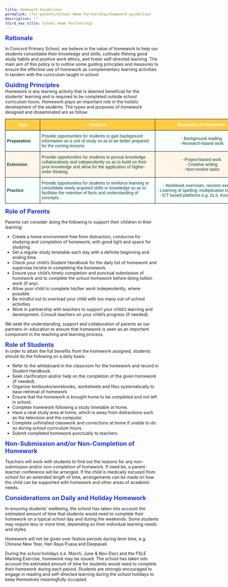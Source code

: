 ```yaml
---
title: Homework Guidelines
permalink: /for-parents/School-Home-Partnership/homework-guideline/
description: ""
third_nav_title: School Home Partnership
---
```

<span style="color:#1A39DF; font-size:20px"><b>Rationale</b></span>

In Concord Primary School, we believe in the value of homework to help our students consolidate their knowledge and skills, cultivate lifelong good study habits and positive work ethics, and foster self-directed learning. The main aim of this policy is to outline some guiding principles and measures to ensure the effective use of homework as complementary learning activities in tandem with the curriculum taught in school.

<span style="color:#1A39DF; font-size:20px"><b>Guiding Principles</b></span><br>
Homework is any learning activity that is deemed beneficial for the students’ learning and is required to be completed outside school curriculum hours. Homework plays an important role in the holistic development of the students. The types and purposes of homework designed and disseminated are as follow:

<style type="text/css">
.tg  {border-collapse:collapse;border-spacing:0;margin:0px auto;}
.tg td{border-color:black;border-style:solid;border-width:1px;font-family:Arial, sans-serif;font-size:14px;
  overflow:hidden;padding:10px 5px;word-break:normal;}
.tg th{border-color:black;border-style:solid;border-width:1px;font-family:Arial, sans-serif;font-size:14px;
  font-weight:normal;overflow:hidden;padding:10px 5px;word-break:normal;}
.tg .tg-561x{background-color:#F8FFFF;color:#0C463A;text-align:left;vertical-align:middle}
.tg .tg-f8hf{background-color:#F8FFFF;color:#0C463A;text-align:center;vertical-align:middle}
.tg .tg-iig7{background-color:#FFF6E8;color:#0C463A;font-weight:bold;text-align:left;vertical-align:middle}
.tg .tg-lkcb{background-color:#FFCC42;color:#FFF;font-weight:bold;text-align:center;vertical-align:middle}
.tg .tg-8u5m{background-color:#F8FFFF;color:#0C463A;font-weight:bold;text-align:left;vertical-align:middle}
.tg .tg-7jbe{background-color:#FFF6E8;color:#0C463A;text-align:left;vertical-align:middle}
.tg .tg-muik{background-color:#FFF6E8;color:#0C463A;text-align:center;vertical-align:middle}
</style>
<table class="tg" style="undefined;table-layout: fixed; width: 798px">
<colgroup>
<col style="width: 114px">
<col style="width: 379px">
<col style="width: 305px">
</colgroup>
<tbody>
  <tr>
    <td class="tg-lkcb">Type</td>
    <td class="tg-lkcb">Purpose</td>
    <td class="tg-lkcb">Examples of Homework</td>
  </tr>
  <tr>
    <td class="tg-8u5m">Preparation</td>
    <td class="tg-561x">Provide opportunities for students to gain background information on a unit of study so as to be better prepared for the coming lessons.</td>
    <td class="tg-f8hf">- Background reading<br>- Research-based work<br></td>
  </tr>
  <tr>
    <td class="tg-iig7">Extension</td>
    <td class="tg-7jbe">Provide opportunities for students to pursue knowledge collaboratively and independently so as to build on their prior knowledge and allow for the application of higher-order thinking.</td>
    <td class="tg-muik">- Project-based work<br>- Creative writing<br>- Non-routine tasks</td>
  </tr>
  <tr>
    <td class="tg-8u5m">Practice</td>
    <td class="tg-561x">Provide opportunities for students to reinforce learning or consolidate newly acquired skills or knowledge so as to facilitate the retention of facts and understanding of concepts.</td>
    <td class="tg-f8hf">- Workbook exercises, revision exercises<br>- Learning of spelling, multiplication tables, etc.<br>- ICT based platforms e.g. SLS, Koobits, etc.<br></td>
  </tr>
</tbody>
</table>

<span style="color:#1A39DF; font-size:20px"><b>Role of Parents</b></span>

Parents can consider doing the following to support their children in their learning:

*   Create a home environment free from distraction, conducive for studying and completion of homework; with good light and space for studying.
*   Set a regular study timetable each day with a definite beginning and ending time.
*   Check your child’s Student Handbook for the daily list of homework and supervise he/she in completing the homework.
*   Ensure your child’s timely completion and punctual submission of homework and to complete the school homework before doing tuition work (if any).
*   Allow your child to complete his/her work independently, where possible.
*   Be mindful not to overload your child with too many out-of-school activities
*   Work in partnership with teachers to support your child’s learning and development. Consult teachers on your child’s progress (if needed).

We seek the understanding, support and collaboration of parents as our partners-in-education to ensure that homework is seen as an important component in the teaching and learning process.

<span style="color:#1A39DF; font-size:20px"><b>Role of Students</b></span><br>
In order to attain the full benefits from the homework assigned, students should do the following on a daily basis:

*   Refer to the whiteboard in the classroom for the homework and record in Student Handbook.
*   Seek clarification and/or help on the completion of the given homework (if needed).
*   Organise textbooks/workbooks, worksheets and files systematically to ease retrieval of homework
*   Ensure that the homework is brought home to be completed and not left in school.
*   Complete homework following a study timetable at home.
*   Have a neat study area at home, which is away from distractions such as the television and the computer.
*   Complete unfinished classwork and corrections at home if unable to do so during school curriculum hours.
*   Submit completed homework punctually to teachers.

<span style="color:#1A39DF; font-size:20px"><b>Non-Submission and/or Non-Completion of Homework</b></span>

Teachers will work with students to find out the reasons for any non-submission and/or non-completion of homework. If need be, a parent-teacher conference will be arranged. If the child is medically excused from school for an extended length of time, arrangements can be made on how the child can be supported with homework and other areas of academic needs.

<span style="color:#1A39DF; font-size:20px"><b>Considerations on Daily and Holiday Homework</b></span>

In ensuring students’ wellbeing, the school has taken into account the estimated amount of time that students would need to complete their homework on a typical school day and during the weekends. Some students may require less or more time, depending on their individual learning needs and styles.

Homework will not be given over festive periods during term time, e.g. Chinese New Year, Hari Raya Puasa and Deepavali.

During the school holidays (i.e. March, June & Nov-Dec) and the PSLE Marking Exercise, homework may be issued. The school has taken into account the estimated amount of time for students would need to complete their homework during each period. Students are strongly encouraged to engage in reading and self-directed learning during the school holidays to keep themselves meaningfully occupied.